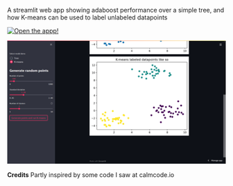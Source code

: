 A streamlit web app showing adaboost performance over a simple tree, and how K-means can be used to label unlabeled datapoints

[![Open the appp!](https://static.streamlit.io/badges/streamlit_badge_black_white.svg)](https://share.streamlit.io/clement-lelievre/ml_tree_comparison/app.py)

![](https://github.com/Clement-Lelievre/ML_tree_comparison/blob/master/readme_pic2.png)

**Credits**
Partly inspired by some code I saw at calmcode.io
